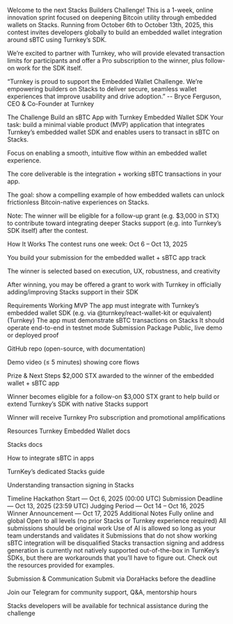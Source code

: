 Welcome to the next Stacks Builders Challenge! This is a 1-week, online innovation sprint focused on deepening Bitcoin utility through embedded wallets on Stacks. Running from October 6th to October 13th, 2025, this contest invites developers globally to build an embedded wallet integration around sBTC using Turnkey’s SDK.

We’re excited to partner with Turnkey, who will provide elevated transaction limits for participants and offer a Pro subscription to the winner, plus follow-on work for the SDK itself.

“Turnkey is proud to support the Embedded Wallet Challenge. We’re empowering builders on Stacks to deliver secure, seamless wallet experiences that improve usability and drive adoption.” -- Bryce Ferguson, CEO & Co-Founder at Turnkey

The Challenge
Build an sBTC App with Turnkey Embedded Wallet SDK
Your task: build a minimal viable product (MVP) application that integrates Turnkey’s embedded wallet SDK and enables users to transact in sBTC on Stacks.

Focus on enabling a smooth, intuitive flow within an embedded wallet experience.

The core deliverable is the integration + working sBTC transactions in your app.

The goal: show a compelling example of how embedded wallets can unlock frictionless Bitcoin-native experiences on Stacks.

Note: The winner will be eligible for a follow-up grant (e.g. $3,000 in STX) to contribute toward integrating deeper Stacks support (e.g. into Turnkey’s SDK itself) after the contest.

How It Works
The contest runs one week: Oct 6 – Oct 13, 2025

You build your submission for the embedded wallet + sBTC app track

The winner is selected based on execution, UX, robustness, and creativity

After winning, you may be offered a grant to work with Turnkey in officially adding/improving Stacks support in their SDK

Requirements
Working MVP
The app must integrate with Turnkey’s embedded wallet SDK (e.g. via @turnkey/react-wallet-kit or equivalent) (Turnkey)
The app must demonstrate sBTC transactions on Stacks
It should operate end-to-end in testnet mode
Submission Package
Public, live demo or deployed proof

GitHub repo (open-source, with documentation)

Demo video (≤ 5 minutes) showing core flows

Prize & Next Steps
$2,000 STX awarded to the winner of the embedded wallet + sBTC app

Winner becomes eligible for a follow-on $3,000 STX grant to help build or extend Turnkey’s SDK with native Stacks support

Winner will receive Turnkey Pro subscription and promotional amplifications

Resources
Turnkey Embedded Wallet docs

Stacks docs

How to integrate sBTC in apps

TurnKey’s dedicated Stacks guide

Understanding transaction signing in Stacks

Timeline
Hackathon Start — Oct 6, 2025 (00:00 UTC)
Submission Deadline — Oct 13, 2025 (23:59 UTC)
Judging Period — Oct 14 – Oct 16, 2025
Winner Announcement — Oct 17, 2025
Additional Notes
Fully online and global
Open to all levels (no prior Stacks or Turnkey experience required)
All submissions should be original work
Use of AI is allowed so long as your team understands and validates it
Submissions that do not show working sBTC integration will be disqualified
Stacks transaction signing and address generation is currently not natively supported out-of-the-box in TurnKey’s SDKs, but there are workarounds that you’ll have to figure out. Check out the resources provided for examples.

Submission & Communication
Submit via DoraHacks before the deadline

Join our Telegram for community support, Q&A, mentorship hours

Stacks developers will be available for technical assistance during the challenge
